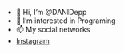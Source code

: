- 👋 Hi, I’m @DANIDepp
- 👀 I’m interested in Programing
- 📫 My social networks
- [Instagram](https://www.instagram.com/danidepp_official/)

<!---
DANIDepp/DANIDepp is a ✨ special ✨ repository because its `README.md` (this file) appears on your GitHub profile.
You can click the Preview link to take a look at your changes.
--->
